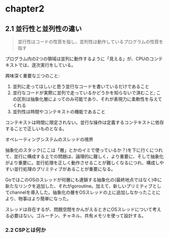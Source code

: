 # chapter2

## 2.1 並行性と並列性の違い

> 並行性はコードの性質を指し、並列性は動作しているプログラムの性質を指す

プログラム内の2つの領域は並列に動作するように「見える」が、CPUのコンテキストでは、逐次実行をしている。

興味深く重要な三つのこと:

1. 並列に走ってほしいと思う並行なコードを書いているだけであること
2. 並行なコードが実際に並列で走っているかどうかを知らないで済むこと; この区別は抽象化層によってのみ可能であり、それが表現力に柔軟性を与えてくれる
3. 並列性は時間やコンテキストの機能であること

コンテキストは時間に限定されない。並行な操作は定義するコンテキストに依存することで正しいものとなる。

オペレーティングシステムのスレッドの境界

抽象化のスタック(ここは「層」とかのイミで使っているか？)を下に行くにつれて、並行に構成する上での問題は、論理的に難しく、より重要に、そして抽象化がより重要に。並行処理を正しく動作させることが難しくなるにつれ、構成しやすい並行処理のプリミティブがあることが重要になる。

GoではこのOSのスレッドが何層にも連鎖する抽象化の(最終地点ではなく)中に新たなリンクを追加した、それがgoroutine。加えて、新しいプリミティブとしてchannelを導入した。抽象化の層をOSスレッドの上に追加しなかったことにより、物事はより簡単になった。

スレッドは存在するが、問題空間をかんがえるときにOSスレッドについて考える必要はない。ゴルーチン、チャネル、共有メモリを使って設計する。

### 2.2 CSPとは何か

